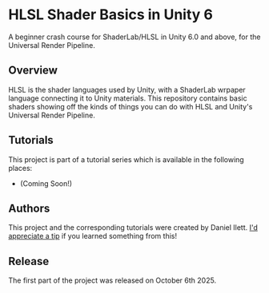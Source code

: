 # HLSL Shader Basics in Unity 6

A beginner crash course for ShaderLab/HLSL in Unity 6.0 and above, for the Universal Render Pipeline.

## Overview

HLSL is the shader languages used by Unity, with a ShaderLab wrpaper language connecting it to Unity materials. This repository contains basic shaders showing off the kinds of things you can do with HLSL and Unity's Universal Render Pipeline.

## Tutorials

This project is part of a tutorial series which is available in the following places:

- (Coming Soon!)

## Authors

This project and the corresponding tutorials were created by Daniel Ilett. [I'd appreciate a tip](https://ko-fi.com/danielilett) if you learned something from this!

## Release

The first part of the project was released on October 6th 2025.
